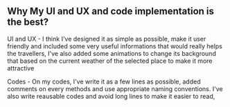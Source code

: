 

## Why My UI and UX and code implementation is the best?

UI and UX -
 I think I've designed it as simple as possible, make it user friendly and included some very useful informations that would really helps the travellers, I've also added some animations to change its background that based on the current weather of the selected place to make it more attractive

Codes -
 On my codes, I've write it as a few lines as possible, added comments on every methods and use appropriate naming conventions. I've also write reausable codes and avoid long lines to make it easier to read, 

 



